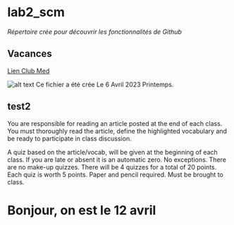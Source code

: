 # lab2_scm 


*Répertoire crée pour découvrir les fonctionnalités de Github*

## Vacances 
[Lien Club Med](https://www.clubmed.fr) 

![alt text](https://ns.clubmed.com/amn/2016/web-pages/b2c/screensavers/1080p/b2c-1920x1080-screensaver-3-CAFR.png)
Ce fichier a été crée Le 6 Avril 2023 Printemps.


## test2

You are responsible for reading an article posted at the end of each class. You must thoroughly read the article, define the highlighted vocabulary and be ready to participate in class discussion.


 A quiz based on the article/vocab, will be given at the beginning of each class. If you are late or absent it is an automatic zero. No exceptions. There are no make-up quizzes. There will be 4 quizzes for a total of 20 points. Each quiz is worth 5 points. Paper and pencil required. Must be brought to class.

 # Bonjour,  on est le 12 avril